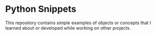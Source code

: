 # Python Snippets

This repository contains simple examples of objects or concepts that I learned about or developed while working on other projects.

